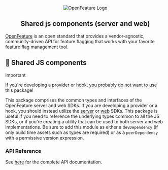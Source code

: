 <!-- markdownlint-disable MD033 -->
<p align="center">
  <picture>
    <source media="(prefers-color-scheme: dark)" srcset="https://raw.githubusercontent.com/open-feature/community/0e23508c163a6a1ac8c0ced3e4bd78faafe627c7/assets/logo/horizontal/white/openfeature-horizontal-white.svg" />
    <img align="center" alt="OpenFeature Logo" src="https://raw.githubusercontent.com/open-feature/community/0e23508c163a6a1ac8c0ced3e4bd78faafe627c7/assets/logo/horizontal/black/openfeature-horizontal-black.svg" />
  </picture>
</p>

<h2 align="center">Shared js components (server and web)</h2>

[OpenFeature](https://openfeature.dev) is an open standard that provides a vendor-agnostic, community-driven API for feature flagging that works with your favorite feature flag management tool.

## 🔩 Shared JS components

> [!IMPORTANT]  
> If you're developing a provider or hook, you probably do not want to use this package!

This package comprises the common types and interfaces of the OpenFeature server and web SDKs.
If you are developing a provider or a hook, you should instead utilize the [server](../server/README.md) or [web](../client/README.md) SDKs.
This package is useful if you need to reference the underlying types common to all the JS SDKs, or if you're creating a utility that can be used to both server and web implementations.
Be sure to add this module as either a `devDependency` (if only build time assets such as types are required) or as a `peerDependency` with a permissive version expression.

### API Reference

See [here](https://open-feature.github.io/js-sdk/modules/_openfeature_core.html) for the complete API documentation.